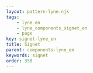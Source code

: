```yaml
---
layout: pattern-lyne.njk
tags: 
    - lyne_en
    - lyne_components_signet_en
    - page
key: signet-lyne_en
title: Signet
parent: components-lyne_en
keywords: signet
order: 350
---
```

